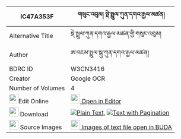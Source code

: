 |IC47A353F|གསུང་འབུམ། སྡེ་སྤྲུལ་ཀུན་དགའ་རྒྱལ་མཚན། 
| --- | --- 
|Alternative Title |སྡེ་སྤྲུལ་ཀུན་དགའ་རྒྱལ་མཚན་གྱི་གསུང་འབུམ།
|Author| ཨ་འཇམ་སྤྲུལ་སྐུ་ཀུན་དགའ་རྒྱལ་མཚན།
|BDRC ID | W3CN3416
|Creator | Google OCR
|Number of Volumes| 4
|<img width="25" src="https://img.icons8.com/color/25/000000/edit-property.png">Edit Online| [<img width="25" src="https://avatars.githubusercontent.com/u/45091458?s=200&v=4"> Open in Editor](http://editor.openpecha.org/IC47A353F)
|<img width="25" src="https://img.icons8.com/fluent/48/000000/download-2.png"/>  Download | [![](https://img.icons8.com/color/20/000000/txt.png)Plain Text](https://github.com/Openpecha/IC47A353F/releases/download/v1/sungbum_de_trul_kunga_gyaltsen_plain_IC47A353F.zip), [![](https://img.icons8.com/color/20/000000/txt.png)Text with Pagination](https://github.com/Openpecha/IC47A353F/releases/download/v1/sungbum_de_trul_kunga_gyaltsen_pages_IC47A353F.zip)
|<img width="25" src="https://img.icons8.com/plasticine/100/000000/pictures-folder.png"/>  Source Images | [<img width="25" src="https://library.bdrc.io/icons/BUDA-small.svg"> Images of text file open in BUDA](https://library.bdrc.io/show/bdr:W3CN3416)